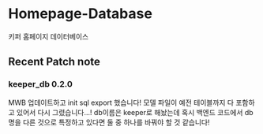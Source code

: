 

# Homepage-Database

키퍼 홈페이지 데이터베이스

## Recent Patch note
### keeper_db 0.2.0
MWB 업데이트하고 init sql export 했습니다!
모델 파일이 예전 테이블까지 다 포함하고 있어서 다시 그렸습니다...!
db이름은 keeper로 해놨는데 혹시 백엔드 코드에서 db명을 다른 것으로 특정하고 있다면 둘 중 하나를 바꿔야 할 것 같습니다!